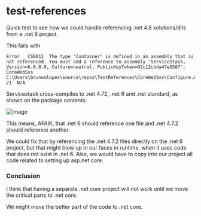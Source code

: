 # test-references

Quick test to see how we could handle referencing .net 4.8 solutions/dlls from a .net 6 project.

This fails with 
```
Error	CS0012	The type 'Container' is defined in an assembly that is not referenced. You must add a reference to assembly 'ServiceStack, Version=6.0.0.0, Culture=neutral, PublicKeyToken=02c12cbda47e6587'.	CoreWebSss	C:\Users\brunomlopes\source\repos\TestReferences\CoreWebSss\Configure.AppHost.cs	21	N/A
```

Servicestack cross-compiles to .net 4.72, .net 6 and .net standard, as shown on the package contents: 

![image](https://user-images.githubusercontent.com/83034/177144115-5e766bf1-06e0-464c-8729-9928f4ec4137.png)

This means, AFAIK, that .net 6 should reference one file and .net 4.7.2 should reference another. 

We could fix that by referencing the .net 4.7.2 files directly on the .net 6 project, but that might blow up in our faces in runtime, when it uses code that does not exist in .net 6.
Also, we would have to copy into our project all code related to setting up asp.net core.

### Conclusion

I think that having a separate .net core project will not work until we move the critical parts to .net core.

We might move the better part of the code to .net core.
